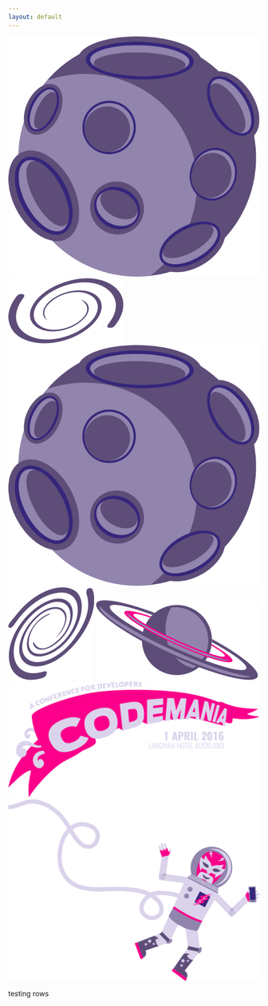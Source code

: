 ```yaml
---
layout: default
---
```

<div class="parallax__layer parallax__layer--objects">
  <img src="/images/2016/asteroid.svg" class="asteroid1" />
  <img src="/images/2016/swirl_1.svg" class="swirl1" />
  <img src="/images/2016/asteroid.svg" class="asteroid2" />
  <img src="/images/2016/swirl_2.svg" class="swirl2" />
  <img src="/images/2016/planet_1.svg" class="planet1" />
</div>
<div class="parallax__layer parallax__layer--base">
  <div id="mainBody" class="container-fluid">
    <div class="row">
      <!-- Column 10-wide (of 12), offset by 1 (of 12). Or, just 12 of 12 on mobile ("xs" screens) -->
      <div class="col-md-10 col-md-offset-1 col-xs-12">
        <img src="/images/2016/masthead.svg" class="masthead" />
        <img src="/images/2016/luchanaut_1.svg" class="luchanaut" />
      </div>
    </div>
    <div class="row">
      <div class="col-md-10 col-md-offset-1 col-xs-12">
        <p>testing rows</p>
      </div>
    </div>
  </div>
</div>